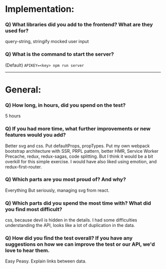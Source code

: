 # Implementation:

### Q) What libraries did you add to the frontend? What are they used for?
query-string, stringify mocked user input

### Q) What is the command to start the server?

(Default) `APIKEY=<key> npm run server`

---

# General:

### Q) How long, in hours, did you spend on the test?
5 hours

### Q) If you had more time, what further improvements or new features would you add?
Better svg and css.
Put defaultProps, propTypes.
Put my own webpack bootstrap architecture with SSR, PRPL pattern, better HMR, Service Worker Precache, redux, redux-sagas, code splitting. But I think it would be a bit overkill for this simple exercise.
I would have also liked using emotion, and redux-first-router.

### Q) Which parts are you most proud of? And why?
Everything
But seriously, managing svg from react.

### Q) Which parts did you spend the most time with? What did you find most difficult?
css, because devil is hidden in the details.
I had some difficulties understanding the API, looks like a lot of duplication in the data.

### Q) How did you find the test overall? If you have any suggestions on how we can improve the test or our API, we'd love to hear them.
Easy Peasy.
Explain links between data.